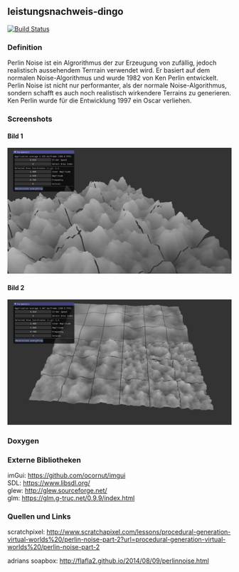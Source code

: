## leistungsnachweis-dingo
[![Build Status](https://travis-ci.org/ob-algdatii-ss18/leistungsnachweis-dingo.svg?branch=master)](https://travis-ci.org/ob-algdatii-ss18/leistungsnachweis-dingo)

### Definition
Perlin Noise ist ein Algrorithmus der zur Erzeugung von zufällig, jedoch realistisch aussehendem Terrrain verwendet wird. Er basiert auf dem normalen Noise-Algorithmus und wurde 1982 von Ken Perlin entwickelt. Perlin Noise ist nicht nur performanter, als der normale Noise-Algorithmus, sondern schafft es auch noch realistisch wirkendere Terrains zu generieren. Ken Perlin wurde für die Entwicklung 1997 ein Oscar verliehen.

### Screenshots
#### Bild 1
![example 1](example/example1.PNG)
#### Bild 2
![example 2](example/example2.PNG)

### Doxygen

### Externe Bibliotheken
imGui: https://github.com/ocornut/imgui <br>
SDL: https://www.libsdl.org/ <br>
glew: http://glew.sourceforge.net/ <br>
glm: https://glm.g-truc.net/0.9.9/index.html <br>

### Quellen und Links 
scratchpixel: http://www.scratchapixel.com/lessons/procedural-generation-virtual-worlds%20/perlin-noise-part-2?url=procedural-generation-virtual-worlds%20/perlin-noise-part-2 <br>

adrians soapbox: http://flafla2.github.io/2014/08/09/perlinnoise.html
